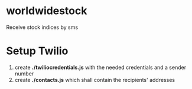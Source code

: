 # worldwidestock
Receive stock indices by sms

# Setup Twilio

1. create **./twiliocredentials.js** with the needed credentials and a sender number
2. create **./contacts.js** which shall contain the recipients' addresses
